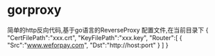 # gorproxy
简单的http反向代码,基于go语言的ReverseProxy
配置文件,在当前目录下
{
	"CertFilePath":"xxx.crt",
	"KeyFilePath":"xxx.key",
	"Router":[
		{
			"Src":"www.weforpay.com",
			"Dst":"http://host:port"
		}
	]
}